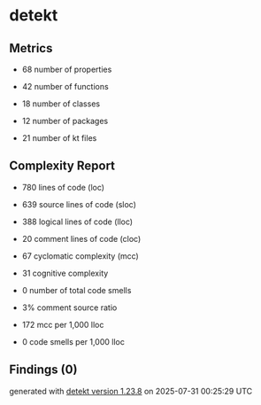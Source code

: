 # detekt

## Metrics

* 68 number of properties

* 42 number of functions

* 18 number of classes

* 12 number of packages

* 21 number of kt files

## Complexity Report

* 780 lines of code (loc)

* 639 source lines of code (sloc)

* 388 logical lines of code (lloc)

* 20 comment lines of code (cloc)

* 67 cyclomatic complexity (mcc)

* 31 cognitive complexity

* 0 number of total code smells

* 3% comment source ratio

* 172 mcc per 1,000 lloc

* 0 code smells per 1,000 lloc

## Findings (0)

generated with [detekt version 1.23.8](https://detekt.dev/) on 2025-07-31 00:25:29 UTC
